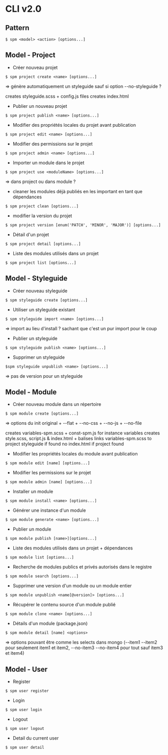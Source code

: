 # CLI v2.0

## Pattern

```shell
$ spm <model> <action> [options...]
```

## Model - Project

* Créer nouveau projet
```shell
$ spm project create <name> [options...]
```
=> génère automatiquement un styleguide sauf si option --no-styleguide ?

creates styleguide.scss + config.js files
creates index.html

* Publier un nouveau projet
```shell
$ spm project publish <name> [options...]
```
* Modifier des propriétés locales du projet avant publication
```shell
$ spm project edit <name> [options...]
```
* Modifier des permissions sur le projet
```shell
$ spm project admin <name> [options...]
```
* Importer un module dans le projet
```shell
$ spm project use <moduleName> [options...]
```
=> dans project ou dans module ?

* cleaner les modules déjà publiés en les important en tant que dépendances
```shell
$ spm project clean [options...]
```
* modifier la version du projet
```shell
$ spm project version [enum('PATCH', 'MINOR', 'MAJOR')] [options...]
```
* Détail d'un projet
```shell
$ spm project detail [options...]
```
* Liste des modules utilisés dans un projet
```shell
$ spm project list [options...]
```

## Model - Styleguide

* Créer nouveau styleguide
```shell
$ spm styleguide create [options...]
```

* Utiliser un styleguide existant
```shell
$ spm styleguide import <name> [options...]
```
=> import au lieu d'install ? sachant que c'est un pur import pour le coup

* Publier un styleguide
```shell
$ spm styleguide publish <name> [options...]
```
* Supprimer un styleguide
```shell
$spm styleguide unpublish <name> [options...]
```
=> pas de version pour un styleguide

## Model - Module

* Créer nouveau module dans un répertoire
```shell
$ spm module create [options...]
```
=> options du init original + --flat + --no-css + --no-js + --no-file

creates variables-spm.scss + const-spm.js for instance variables
creates style.scss, script.js & index.html + balises
links variables-spm.scss to project styleguide if found
no index.html if project found

* Modifier les propriétés locales du module avant publication
```shell
$ spm module edit [name] [options...]
```
* Modifier les permissions sur le projet
```shell
$ spm module admin [name] [options...]
```
* Installer un module
```shell
$ spm module install <name> [options...]
```
* Générer une instance d'un module
```shell
$ spm module generate <name> [options...]
```
* Publier un module
```shell
$ spm module publish [name>][options...]
```
* Liste des modules utilisés dans un projet + dépendances
```shell
$ spm module list [options...]
```
* Recherche de modules publics et privés autorisés dans le registre
```shell
$ spm module search [options...]
```
* Supprimer une version d'un module ou un module entier
```shell
$ spm module unpublish <name[@version]> [options...]
```
* Récupérer le contenu source d'un module publié
```shell
$ spm module clone <name> [options...]
```
* Détails d'un module (package.json)
```shell
$ spm module detail [name] <options>
```
=> options pouvant être comme les selects dans mongo (--item1 --item2 pour seulement item1 et item2, --no-item3 --no-item4 pour tout sauf item3 et item4)

## Model - User

* Register
```shell
$ spm user register
```
* Login
```shell
$ spm user login
```
* Logout
```shell
$ spm user logout
```
* Detail du current user
```shell
$ spm user detail
```
